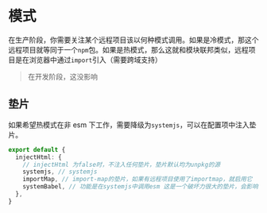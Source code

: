 # 模式

在生产阶段，你需要关注某个远程项目该以何种模式调用。如果是冷模式，那这个远程项目就等同于一个`npm`包。如果是热模式，那么这就和模块联邦类似，远程项目是在浏览器中通过`import`引入（需要跨域支持）

> 在开发阶段，这没影响

## 垫片

如果希望热模式在非 esm 下工作，需要降级为`systemjs`，可以在配置项中注入垫片。

```ts
export default {
  injectHtml: {
    // injectHtml 为false时，不注入任何垫片，垫片默认均为unpkg的源
    systemjs, // systemjs
    importMap, // import-map的垫片，如果有远程项目使用了importmap，就启用它
    systemBabel, // 功能是在systemjs中调用esm 这是一个破坏力很大的垫片，会影响体积性能，官方的实现有一点赘余，建议自行封装一个。如果不想用，可以改造生产端的线上版本为systemjs
  },
}
```
